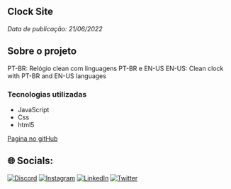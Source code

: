 ## Clock Site
*Data de publicação: 21/06/2022*

## Sobre o projeto
PT-BR: Relógio clean com linguagens PT-BR e EN-US
EN-US: Clean clock with PT-BR and EN-US languages

### Tecnologias utilizadas  
* JavaScript
* Css
* html5

[Pagina no gitHub](https://mrigortbr.github.io/clock-site/)

## 🌐 Socials:
[![Discord](https://img.shields.io/badge/Discord-%237289DA.svg?logo=discord&logoColor=white)](htttps://discord.gg/IgortBr#7777) [![Instagram](https://img.shields.io/badge/Instagram-%23E4405F.svg?logo=Instagram&logoColor=white)](https://instagram.com/igorpere_) [![LinkedIn](https://img.shields.io/badge/LinkedIn-%230077B5.svg?logo=linkedin&logoColor=white)](https://www.linkedin.com/in/igor-pereira-lins-01a1691a1/) [![Twitter](https://img.shields.io/badge/Twitter-%231DA1F2.svg?logo=Twitter&logoColor=white)](https://twitter.com/igort_br) 
